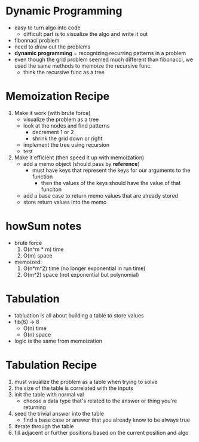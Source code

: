 # Dynamic Programming
- easy to turn algo into code
    - difficult part is to visualize the algo and write it out
- fibonnaci problem
- need to draw out the problems
- __dynamic programming__ = recognizing recurring patterns in a problem
- even though the grid problem seemed much different than fibonacci, we used the same methods to memoize the recursive func.
    - think the recursive func as a tree

# Memoization Recipe
1. Make it work (with brute force)
    - visualize the problem as a tree
    - look at the nodes and find patterns
        - decrement 1 or 2
        - shrink the grid down or right 
    - implement the tree using recursion
    - test
2. Make it efficient (then speed it up with memoization)
    - add a memo object (should pass by __reference__)
        - must have keys that represent the keys for our arguments to the function
            - then the values of the keys should have the value of that funciton
    - add a base case to return memo values that are already stored 
    - store return values into the memo

# howSum notes
- brute force
    1. O(n^m * m) time
    2. O(m) space
- memoized:
    1. O(n*m^2) time (no longer exponential in run time)
    2. O(m^2) space (not exponential but polynomial)

# Tabulation
- tabluation is all about building a table to store values
- fib(6) -> 8
    - O(n) time
    - O(n) space
- logic is the same from memoization

# Tabulation Recipe
1. must visualize the problem as a table when trying to solve
2. the size of the table is correlated with the inputs
3. init the table with normal val
    - choose a data type that's related to the answer or thing you're returning
4. seed the trivial answer into the table
    - find a base case or answer that you already know to be always true
5. iterate through the table
6. fill adjacent or further positions based on the current position and algo